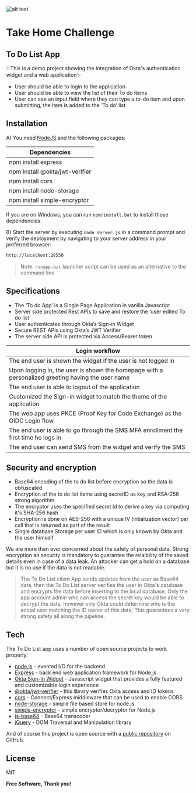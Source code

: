 ![alt text](https://is3-ssl.mzstatic.com/image/thumb/Purple115/v4/c3/87/9e/c3879ebe-7b27-c1af-021e-e234a326c4e5/AppIcon-1x_U007emarketing-0-6-0-85-220.png/1200x630wa.png "Okta Logo")

# Take Home Challenge
## To Do List App

✨This is a demo project  showing  the integration  of Okta's authentication widget and a web application✨
- User should be able to login to the application
- User should be able to view the list of their To do items
- User can see an input field where they can type a to-do item and upon submitting, the item is added to the ‘To do’ list

## Installation

A) You need [NodeJS](https://nodejs.org/en/) and the following packages:

Dependencies | 
--- |
|npm install express|
|npm install @okta/jwt-verifier|
|npm install cors|
|npm install node-storage|
|npm install simple-encryptor|

If you are on Windows, you can run `npm/install.bat` to install those dependencies.


B) Start the server by executing `node server.js` in a command prompt and verify the deployment by navigating to your server address in your preferred browser:

```sh
http://localhost:28550
```
> Note: `runapp.bat` launcher script can be used as an alternative to the command line 

## Specifications

- The ‘To do App’ is a Single Page Application in vanilla Javascript
- Server side protected Rest APIs to save and restore the ‘user edited To do list’
- User authenticates through Okta’s Sign-in Widget
- Secure REST APIs using Okta’s JWT Verifier
- The server side API is protected via Access/Bearer token

Login workflow|
--- |
The end user is shown the widget if the user is not logged in|
Upon logging in, the user is shown the homepage with a personalized greeting having the user name|
The end user is able to logout of the application|
Customized the Sign-in widget to match the theme of the application|
The web app uses PKCE (Proof Key for Code Exchange) as the OIDC Login flow|
The end user is able to go through the SMS MFA enrollment the first time he logs in|
The end user can send SMS from the widget and verify the SMS|

## Security and encryption

- Base64 encoding of the to do list before encryption so the data is obfuscated
- Encryption of the to do list items using secretID as key and RSA-256 strong algorithm
- The encryptor uses the specified secret Id to derive a key via computing it's SHA-256 hash
- Encryption is done on AES-256 with a unique IV (intialization vector) per call that is returned as part of the result
- Single database Storage per user ID which is only known by Okta and the user himself

We are more than ever concerned about the safety of personal data. Strong encryption an security is mandatory to guarantee the relaibility of the saved details even in case of a data leak. An attacker can get a hold on a database but it is no use if the data is not readable.

> The To Do List client App sends updates from the user as Base64 data, then the To Do List server verifies the user in Okta's database and encrypts the data before inserting to the local database. Only the app account admin who can access the secret key would be able to decrypt the data, however only Okta could determine who is the actual user matching the ID owner of this data; This guarantees a very strong safety all along the pipeline.

## Tech

The To Do List app uses a number of open source projects to work properly:
- [node.js](https://nodejs.org/en/) - evented I/O for the backend
- [Express](https://expressjs.com/) - back end web application framework for Node.js
- [Okta Sign-In Widget](https://github.com/okta/okta-signin-widget) - Javascript widget that provides a fully featured and customizable login experience 
- [@okta/jwt-verifier](https://github.com/okta/okta-oidc-js/tree/master/packages/jwt-verifier) - this library verifies Okta access and ID tokens
- [cors](https://github.com/expressjs/cors) -  Connect/Express middleware that can be used to enable CORS
- [node-storage](https://github.com/amativos/node-storage) - simple file based store for node.js
- [simple-encryptor](https://github.com/sehrope/node-simple-encryptor) - simple encryptor/decryptor for Node.js
- [js-base64](https://github.com/dankogai/js-base64) - Base64 transcoder
- [jQuery](https://jquery.com/) - DOM Traversal and Manipulation library

And of course this project is open source with a [public repository][git-repo-url] on GitHub.

## License
MIT

**Free Software, Thank you!**

[git-repo-url]: <https://github.com/reg31/ToDoServer.git>

